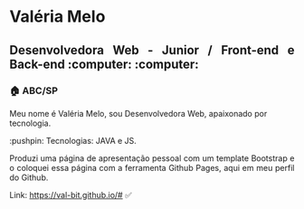 <h1 align="justify"> Valéria Melo</h1>
<h2 align="justify"> Desenvolvedora Web - Junior / Front-end e Back-end :computer: :computer:</h2>

<h3 align="justify"> 🏠 ABC/SP</h3

 <p align="justify"> Meu nome é Valéria Melo, sou Desenvolvedora Web, apaixonado por tecnologia. </p>
 
 <p align="justify"> :pushpin: Tecnologias: JAVA e JS. </p>
 


<p align="justify"> Produzi uma página de apresentação pessoal com um template Bootstrap e o 
coloquei essa página com a ferramenta Github Pages, aqui em meu perfil do Github. </p>

Link: https://val-bit.github.io/# :white_check_mark:
